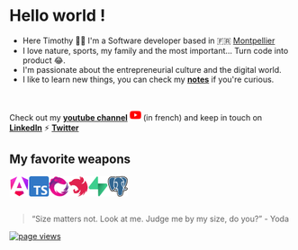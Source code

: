 <h1 align="left">Hello world !</h1>

- Here Timothy 👨‍💻 I'm a Software developer based in 🇫🇷 [Montpellier]
- I love nature, sports, my family and the most important... Turn code into product 😂.
- I'm passionate about the entrepreneurial culture and the digital world.
- I like to learn new things, you can check my **[notes]** if you're curious.

<br>

Check out my **[youtube channel]** <img src="./img/youtube.png" alt="youtube" width="20"/> (in french) and keep in touch on **[LinkedIn]** ⚡️ **[Twitter]**


<h2 align="left">My favorite weapons</h2>

<div style="display: flex;">
<img src="./img/angular.png" alt="angular" width="35"/>
<img src="./img/typescript.png" alt="typescript" width="35"/>
<img src="./img/rxjs.png" alt="rxjs" width="35"/>
<img src="./img/nestjs.svg" alt="nestjs" width="35"/>
<img src="./img/supabase.png" alt="supabase" width="35"/>
<img src="./img/postgres.png" alt="postgres" width="35"/>
</div>

<br>

> “Size matters not. Look at me. Judge me by my size, do you?” - Yoda

<p align="left">
  <a href="https://github.com/timothyalcaide/timothyalcaide">
    <img src="https://komarev.com/ghpvc/?username=timothyalcaide" alt="page views" />
  </a>
</p>

[linkedin]: https://www.linkedin.com/in/timothyalcaide "Timothy Alcaide LinkedIn"
[twitter]: https://www.twitter.com/alcaidio "Timothy Alcaide Twitter"
[montpellier]: https://www.google.com/maps/place/Montpellier/@43.6099948,3.8041295,12z "Montpellier"
[notes]: https://github.com/timothyalcaide/learning-notes
[youtube channel]: https://www.youtube.com/channel/UCS11gNlSZmcaIOv_DCfMplA
